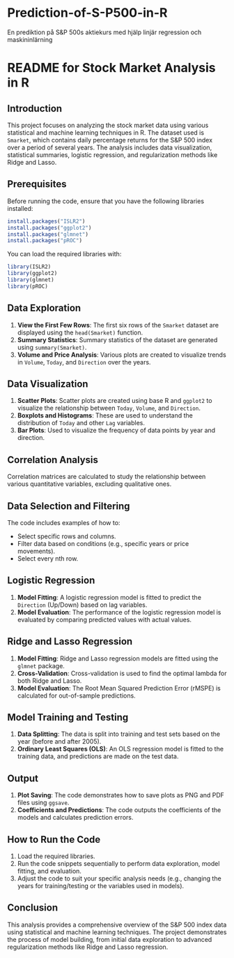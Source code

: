 # Prediction-of-S-P500-in-R
En prediktion på S&amp;P 500s aktiekurs med hjälp linjär regression och maskininlärning

# README for Stock Market Analysis in R

## Introduction

This project focuses on analyzing the stock market data using various statistical and machine learning techniques in R. The dataset used is `Smarket`, which contains daily percentage returns for the S&P 500 index over a period of several years. The analysis includes data visualization, statistical summaries, logistic regression, and regularization methods like Ridge and Lasso.

## Prerequisites

Before running the code, ensure that you have the following libraries installed:

```R
install.packages("ISLR2")
install.packages("ggplot2")
install.packages("glmnet")
install.packages("pROC")
```

You can load the required libraries with:

```R
library(ISLR2)
library(ggplot2)
library(glmnet)
library(pROC)
```

## Data Exploration

1. **View the First Few Rows**: The first six rows of the `Smarket` dataset are displayed using the `head(Smarket)` function.
2. **Summary Statistics**: Summary statistics of the dataset are generated using `summary(Smarket)`.
3. **Volume and Price Analysis**: Various plots are created to visualize trends in `Volume`, `Today`, and `Direction` over the years.

## Data Visualization

1. **Scatter Plots**: Scatter plots are created using base R and `ggplot2` to visualize the relationship between `Today`, `Volume`, and `Direction`.
2. **Boxplots and Histograms**: These are used to understand the distribution of `Today` and other `Lag` variables.
3. **Bar Plots**: Used to visualize the frequency of data points by year and direction.

## Correlation Analysis

Correlation matrices are calculated to study the relationship between various quantitative variables, excluding qualitative ones.

## Data Selection and Filtering

The code includes examples of how to:

- Select specific rows and columns.
- Filter data based on conditions (e.g., specific years or price movements).
- Select every nth row.

## Logistic Regression

1. **Model Fitting**: A logistic regression model is fitted to predict the `Direction` (Up/Down) based on lag variables.
2. **Model Evaluation**: The performance of the logistic regression model is evaluated by comparing predicted values with actual values.

## Ridge and Lasso Regression

1. **Model Fitting**: Ridge and Lasso regression models are fitted using the `glmnet` package.
2. **Cross-Validation**: Cross-validation is used to find the optimal lambda for both Ridge and Lasso.
3. **Model Evaluation**: The Root Mean Squared Prediction Error (rMSPE) is calculated for out-of-sample predictions.

## Model Training and Testing

1. **Data Splitting**: The data is split into training and test sets based on the year (before and after 2005).
2. **Ordinary Least Squares (OLS)**: An OLS regression model is fitted to the training data, and predictions are made on the test data.

## Output

1. **Plot Saving**: The code demonstrates how to save plots as PNG and PDF files using `ggsave`.
2. **Coefficients and Predictions**: The code outputs the coefficients of the models and calculates prediction errors.

## How to Run the Code

1. Load the required libraries.
2. Run the code snippets sequentially to perform data exploration, model fitting, and evaluation.
3. Adjust the code to suit your specific analysis needs (e.g., changing the years for training/testing or the variables used in models).

## Conclusion

This analysis provides a comprehensive overview of the S&P 500 index data using statistical and machine learning techniques. The project demonstrates the process of model building, from initial data exploration to advanced regularization methods like Ridge and Lasso regression.
